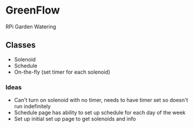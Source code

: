 # GreenFlow
RPi Garden Watering

## Classes
* Solenoid
* Schedule
* On-the-fly (set timer for each solenoid)

### Ideas
* Can't turn on solenoid with no timer, needs to have timer set so doesn't run indefinitely
* Schedule page has ability to set up schedule for each day of the week
* Set up initial set up page to get solenoids and info